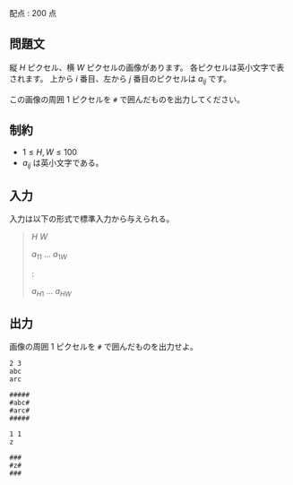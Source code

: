 配点 : $200$ 点

## 問題文

縦 $H$ ピクセル、横 $W$ ピクセルの画像があります。
各ピクセルは英小文字で表されます。
上から $i$ 番目、左から $j$ 番目のピクセルは $a_{ij}$ です。

この画像の周囲 $1$ ピクセルを `#` で囲んだものを出力してください。

## 制約

- $1 \leq H, W \leq 100$
- $a_{ij}$ は英小文字である。

## 入力

入力は以下の形式で標準入力から与えられる。

> $H$ $W$
> 
> $a_{11}$ $...$ $a_{1W}$
> 
> $:$
> 
> $a_{H1}$ $...$ $a_{HW}$

## 出力

画像の周囲 $1$ ピクセルを `#` で囲んだものを出力せよ。

```input1
2 3
abc
arc
```

```output1
#####
#abc#
#arc#
#####
```

```input2
1 1
z
```

```output2
###
#z#
###
```